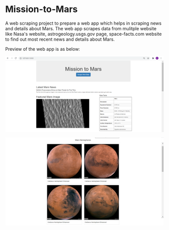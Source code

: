 # Mission-to-Mars

A web scraping project to prepare a web app which helps in scraping news and details about Mars. The web app scrapes data from mulitple website like Nasa's website, astrogeology.usgs.gov page, space-facts.com website to find out most recent news and details about Mars. 

Preview of the web app is as below:


![](ss/1.png)

![](ss/2.png)

